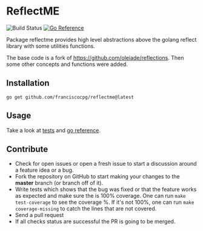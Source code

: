 ReflectME
===========
![Build Status](https://github.com/franciscocpg/reflectme/actions/workflows/main.yml/badge.svg)
[![Go Reference](https://pkg.go.dev/badge/github.com/franciscocpg/reflectme.svg)](https://pkg.go.dev/github.com/franciscocpg/reflectme)

Package reflectme provides high level abstractions above the golang reflect library with some utilities functions.

The base code is a fork of https://github.com/oleiade/reflections. Then some other concepts and functions were added.


## Installation
```shell
go get github.com/franciscocpg/reflectme@latest
```

## Usage
Take a look at [tests](https://github.com/franciscocpg/reflectme/blob/master/reflections_test.go) and [go reference](https://pkg.go.dev/github.com/franciscocpg/reflectme).

## Contribute

* Check for open issues or open a fresh issue to start a discussion around a feature idea or a bug.
* Fork the repository on GitHub to start making your changes to the **master** branch (or branch off of it).
* Write tests which shows that the bug was fixed or that the feature works as expected and make sure the is 100% coverage. One can run `make test-coverage` to see the coverage %. If it's not 100%, one can run `make coverage-missing` to catch the lines that are not covered.
* Send a pull request
* If all checks status are successful the PR is going to be merged.
